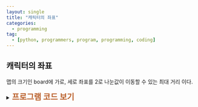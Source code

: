 ```yaml
---
layout: single
title: "캐릭터의 좌표"
categories:
  - programming
tag:
  - [python, programmers, program, programming, coding]
---
```


## 캐릭터의 좌표  

맵의 크기인 board에 가로, 세로 좌표를 2로 나눈값이 이동할 수 있는 최대 거리 이다.  

<details>
    <summary><span style="font-size:1.5em; font-weight:bold; color:#BA602B">프로그램 코드 보기</span></summary>
    <div markdown="1">  
```python
def solution(keyinput, board):
    answer = [0,0]
    up = 1
    right = 1
    left = -1
    down = -1

    for i in keyinput:
        if i == 'left':
            answer[0] += left
        elif i == 'right':
            answer[0] += right
        elif i == 'up':
            answer[1] += up
        else:
            answer[1] += down

    width = int(board[0] / 2) # 가로 최대 크기
    height = int(board[1] / 2) # 세로 최대 크기
    
    # 가로 체크
    if answer[0] < 0 and abs(answer[0]) > width:
        answer[0] = -(width)
    elif answer[0] > width:
        answer[0] = width

    # 세로 체크
    if answer[1] < 0 and abs(answer[1]) > height:
        answer[1] = -(height)
    elif answer[1] > height:
        answer[1] = height

    return answer
```
</div>
</details>
